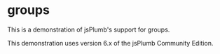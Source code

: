 # groups

This is a demonstration of jsPlumb's support for groups.

This demonstration uses version 6.x of the jsPlumb Community Edition.
